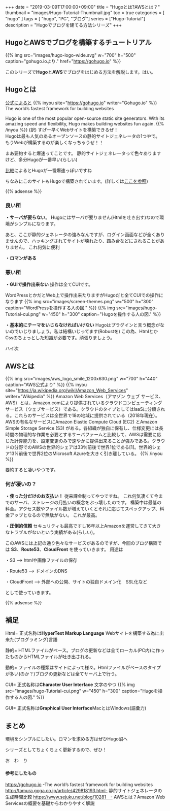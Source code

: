 +++
date = "2019-03-09T17:00:00+09:00"
title = "Hugoとは?AWSとは？"
thumbnail = "images/Hugo-Tutorial-Thumbnail.jpg"
toc = true 
categories = [ "hugo" ]
tags = [ "hugo", "PC", "ブログ"]
series = ["Hugo-Tutorial"]
description = "Hugoでブログを建てる方法シリーズ"
+++

## HugoとAWSでブログを構築するチュートリアル
{{% img src="images/hugo-logo-wide.svg" w="700" h="500" caption="gohugo.ioより." href="https://gohugo.io" %}}

このシリーズで**Hugo**と**AWS**でブログをはじめる方法を解説します。はい。
## Hugoとは
[公式によると](https://gohugo.io)
{{% inyou site="https://gohugo.io" writer="Gohugo.io" %}}
The world’s fastest framework for building websites

Hugo is one of the most popular open-source static site generators. With its amazing speed and flexibility, Hugo makes building websites fun again.
{{% /inyou %}}
(訳)
すげー早くWebサイトを構築できるぜ！<br>
Hugoは最も人気のあるオープンソースの静的サイトジェネレータの1つやで。
もうWebが構築するのが楽しくなっちゃうぜ！！

まあ要約すると爆速ってことです。
静的サイトジェネレータって色々ありますけど、多分Hugoが一番早い(らしい)

[比較](http://tamura.goga.co.jp/article/429818193.html)によるとHugoが一番爆速っぽいですね

ちなみにこのサイトもHugoで構築されています。(詳しくは[ここを参照](https://www.saltandsugar.tech/about/what/#%E3%81%93%E3%81%AE%E3%83%96%E3%83%AD%E3%82%B0%E3%81%AF%E3%81%A9%E3%81%86%E3%82%84%E3%81%A3%E3%81%A6%E5%8B%95%E3%81%84%E3%81%A6%E3%82%8B%E3%81%AE))

{{% adsense %}}
### 良い所
**・サーバが要らない**。
Hugoにはサーバが要りません(Htmlを吐き出す)なので環境がシンプルになります。

あと、ここが静的ジェネレータの強みなんですが、ログイン画面などが全くありませんので、ハッキングされてサイトが壊れたり、踏み台などにされることがありません。
これ何気に便利



**・ロマンがある**

### 悪い所
**・GUIで操作出来ない**
操作は全てCUIです。

WordPressとかだとWeb上で操作出来たりますがHugoだと全てCUIでの操作になります
{{% img src="images/screen-themes.png" w="500" h="300" caption="WordPressを操作する人の図." %}}
{{% img src="images/hugo-Tutorial-cui.png" w="450" h="300" caption="Hugoを操作する人の図." %}}

**・基本的にテーマをいじらなければいけない**
Hugoはプラグインと言う概念がないのでいじりましょう。私は結構いじってます(Robustを)
この為、HtmlとかCssのちょっとした知識が必要です。頑張りましょう。

ハイ次

## AWSとは
{{% img src="images/aws_logo_smile_1200x630.png" w="700" h="440" caption="AWS公式より" %}}
{{% inyou site="https://ja.wikipedia.org/wiki/Amazon_Web_Services" writer="Wikipedia" %}}
Amazon Web Services（アマゾン ウェブ サービス、AWS）とは、Amazon.comにより提供されているクラウドコンピューティングサービス（ウェブサービス）である。クラウドのタイプとしてはIaaSに分類される。これらのサービスは全世界で18の地域に提供されている（2018年現在）。AWSの有名なサービスにAmazon Elastic Compute Cloud (EC2) とAmazon Simple Storage Service (S3) がある。各組織が独自に保有し、仕様変更には長時間の物理的な作業を必要とするサーバファームと比較して、AWSは需要に応じた計算能力を、設定変更のみで速やかに提供出来ることが強みである。クラウドの分野でのAWSの世界的シェアは33％前後で世界1位である[1]。世界的シェア13%前後で世界2位のMicrosoft Azureを大きく引き離している。 
{{% /inyou %}}

要約すると凄いやつです。

### 何が凄いの？
**・使った分だけのお支払い！**
従来課金制ってやつですね。
これ何気凄くて今までのサーバ、ストレージの月払いの概念をぶっ壊したのです。
構築中は最低の料金。アクセス数やファイル数が増えていくとそれに応じてスペックアップ、料金アップとなるので無駄がない。
これが最高。

**・圧倒的信頼**
セキュリティも最高ですし16年以上Amazonを運営してきて大きなトラブルがないという実績がある(らしい)。

このAWSには上記の通り色々なサービスがあるのですが、今回のブログ構築では **S3**、**Route53**、**CloudFront**
を使っていきます。
用途は

・S3 --> htmlや画像ファイルの保存

・Route53 --> ドメインのDNS

・CloudFront --> 外部への公開、サイトの独自ドメイン化　SSL化など

として使っていきます。

{{% adsense %}}
## 補足
Html= 正式名称は**HyperText Markup Language** Webサイトを構築する為に出来た(プログラミング)言語

静的= HTMLファイルがベース。ブログの更新などは全てローカル(PC内)に作ったものからHTMLファイルが吐き出される。

動的= ファイルの種類はサイトによって様々。Htmlファイルがベースのタイプが多い(のか？)ブログの更新などは全てサーバ上で行う。

CUI= 正式名称は**Character User Interface** 文字のやつ
{{% img src="images/hugo-Tutorial-cui.png" w="450" h="300" caption="Hugoを操作する人の図." %}}

GUI= 正式名称は**Graphical User Interface**MacとはWindows(語彙力)


## まとめ
環境をシンプルにしたい。ロマンを求める方はぜひHugo沼へ


シリーズとしてちょくちょく更新するので、ぜひ！

お　わ　り

#### 参考にしたもの
https://gohugo.io -The world’s fastest framework for building websites
http://tamura.goga.co.jp/article/429818193.html-
静的サイトジェネレータの生成時間比較
https://www.sejuku.net/blog/10281　-
AWSとは？Amazon Web Servicesの概要を基礎からわかりやすく解説

